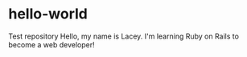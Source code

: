 # hello-world
Test repository
Hello, my name is Lacey. I'm learning Ruby on Rails to become a web developer!

